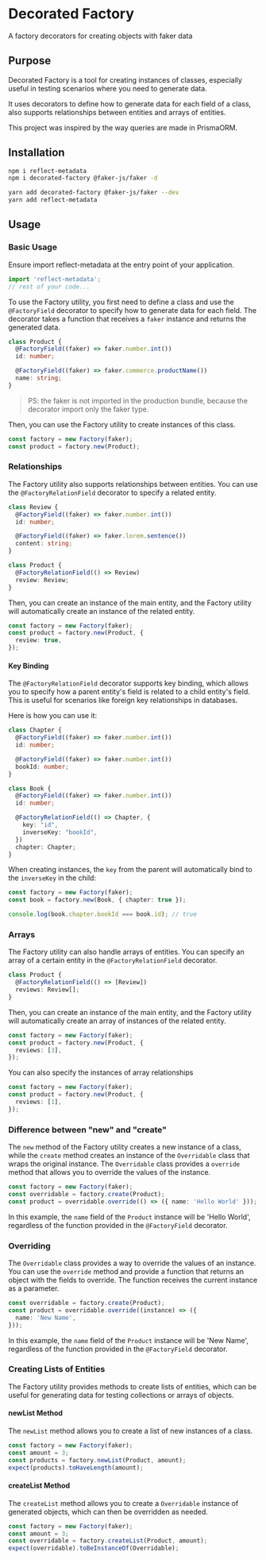 # Decorated Factory
A factory decorators for creating objects with faker data

## Purpose

Decorated Factory is a tool for creating instances of classes, especially useful in testing scenarios where you need to generate data.

It uses decorators to define how to generate data for each field of a class, also supports relationships between entities and arrays of entities.

This project was inspired by the way queries are made in PrismaORM.

## Installation
```bash
npm i reflect-metadata
npm i decorated-factory @faker-js/faker -d
```

```bash
yarn add decorated-factory @faker-js/faker --dev
yarn add reflect-metadata
```

## Usage

### Basic Usage
Ensure import reflect-metadata at the entry point of your application.

```typescript
import 'reflect-metadata';
// rest of your code...
```

To use the Factory utility, you first need to define a class and use the `@FactoryField` decorator to specify how to generate data for each field. The decorator takes a function that receives a `faker` instance and returns the generated data.


```typescript
class Product {
  @FactoryField((faker) => faker.number.int())
  id: number;

  @FactoryField((faker) => faker.commerce.productName())
  name: string;
}
```
> PS: the faker is not imported in the production bundle, because the decorator import only the faker type.


Then, you can use the Factory utility to create instances of this class.

```typescript
const factory = new Factory(faker);
const product = factory.new(Product);
```

### Relationships

The Factory utility also supports relationships between entities. You can use the `@FactoryRelationField` decorator to specify a related entity.

```typescript
class Review {
  @FactoryField((faker) => faker.number.int())
  id: number;

  @FactoryField((faker) => faker.lorem.sentence())
  content: string;
}

class Product {
  @FactoryRelationField(() => Review)
  review: Review;
}
```

Then, you can create an instance of the main entity, and the Factory utility will automatically create an instance of the related entity.

```typescript
const factory = new Factory(faker);
const product = factory.new(Product, {
  review: true,
});
```

#### Key Binding

The `@FactoryRelationField` decorator supports key binding, which allows you to specify how a parent entity's field is related to a child entity's field. This is useful for scenarios like foreign key relationships in databases.

Here is how you can use it:

```typescript
class Chapter {
  @FactoryField((faker) => faker.number.int())
  id: number;

  @FactoryField((faker) => faker.number.int())
  bookId: number;
}

class Book {
  @FactoryField((faker) => faker.number.int())
  id: number;

  @FactoryRelationField(() => Chapter, {
    key: "id",
    inverseKey: "bookId",
  })
  chapter: Chapter;
}
```

When creating instances, the `key` from the parent will automatically bind to the `inverseKey` in the child:

```typescript
const factory = new Factory(faker);
const book = factory.new(Book, { chapter: true });

console.log(book.chapter.bookId === book.id); // true
```

### Arrays

The Factory utility can also handle arrays of entities. You can specify an array of a certain entity in the `@FactoryRelationField` decorator.

```typescript
class Product {
  @FactoryRelationField(() => [Review])
  reviews: Review[];
}
```

Then, you can create an instance of the main entity, and the Factory utility will automatically create an array of instances of the related entity.

```typescript
const factory = new Factory(faker);
const product = factory.new(Product, {
  reviews: [3],
});
```

You can also specify the instances of array relationships

```typescript
const factory = new Factory(faker);
const product = factory.new(Product, {
  reviews: [1],
});
```

### Difference between "new" and "create"

The `new` method of the Factory utility creates a new instance of a class, while the `create` method creates an instance of the `Overridable` class that wraps the original instance. The `Overridable` class provides a `override` method that allows you to override the values of the instance.

```typescript
const factory = new Factory(faker);
const overridable = factory.create(Product);
const product = overridable.override(() => ({ name: 'Hello World' }));
```

In this example, the `name` field of the `Product` instance will be 'Hello World', regardless of the function provided in the `@FactoryField` decorator.

### Overriding

The `Overridable` class provides a way to override the values of an instance. You can use the `override` method and provide a function that returns an object with the fields to override. The function receives the current instance as a parameter.

```typescript
const overridable = factory.create(Product);
const product = overridable.override((instance) => ({
  name: 'New Name',
}));
```

In this example, the `name` field of the `Product` instance will be 'New Name', regardless of the function provided in the `@FactoryField` decorator.

### Creating Lists of Entities

The Factory utility provides methods to create lists of entities, which can be useful for generating data for testing collections or arrays of objects.

#### newList Method

The `newList` method allows you to create a list of new instances of a class.

```typescript
const factory = new Factory(faker);
const amount = 3;
const products = factory.newList(Product, amount);
expect(products).toHaveLength(amount);
```

#### createList Method

The `createList` method allows you to create a `Overridable` instance of generated objects, which can then be overridden as needed.

```typescript
const factory = new Factory(faker);
const amount = 3;
const overridable = factory.createList(Product, amount);
expect(overridable).toBeInstanceOf(Overridable);
```
